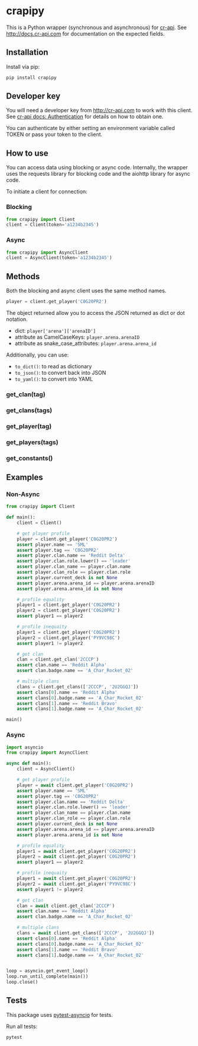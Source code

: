 # crapipy

This is a Python wrapper (synchronous and asynchronous) for [cr-api](http://github.com/cr-api/cr-api). See http://docs.cr-api.com for documentation on the expected fields.

## Installation

Install via pip:

```sh
pip install crapipy
```

## Developer key

You will need a developer key from http://cr-api.com to work with this client. See [cr-api docs: Authentication](http://docs.cr-api.com/#/authentication) for details on how to obtain one.

You can authenticate by either setting an environment variable called TOKEN or pass your token to the client.

## How to use

You can access data using blocking or async code. Internally, the wrapper uses the requests library for blocking code and the aiohttp library for async code.

To initiate a client for connection:

### Blocking

```python
from crapipy import Client
client = Client(token='a1234b2345')
```

### Async

```python
from crapipy import AsyncClient
client = AsyncClient(token='a1234b2345')
```

## Methods

Both the blocking and async client uses the same method names. 

```python
player = client.get_player('C0G20PR2')
```

The object returned allow you to access the JSON returned as dict or dot notation.

- dict: `player['arena']['arenaID']`
- attribute as CamelCaseKeys: `player.arena.arenaID`
- attribute as snake_case_attributes: `player.arena.arena_id`

Additionally, you can use:

- `to_dict()`: to read as dictionary
- `to_json()`: to convert back into JSON
- `to_yaml()`: to convert into YAML

### get_clan(tag)

### get_clans(tags)

### get_player(tag)

### get_players(tags)

### get_constants()


## Examples

### Non-Async

```python
from crapipy import Client

def main():
    client = Client()

    # get player profile
    player = client.get_player('C0G20PR2')
    assert player.name == 'SML'
    assert player.tag == 'C0G20PR2'
    assert player.clan.name == 'Reddit Delta'
    assert player.clan.role.lower() == 'leader'
    assert player.clan_name == player.clan.name
    assert player.clan_role == player.clan.role
    assert player.current_deck is not None
    assert player.arena.arena_id == player.arena.arenaID
    assert player.arena.arena_id is not None

    # profile equality
    player1 = client.get_player('C0G20PR2')
    player2 = client.get_player('C0G20PR2')
    assert player1 == player2

    # profile inequaity
    player1 = client.get_player('C0G20PR2')
    player2 = client.get_player('PY9VC98C')
    assert player1 != player2

    # get clan
    clan = client.get_clan('2CCCP')
    assert clan.name == 'Reddit Alpha'
    assert clan.badge.name == 'A_Char_Rocket_02'

    # multiple clans
    clans = client.get_clans(['2CCCP', '2U2GGQJ'])
    assert clans[0].name == 'Reddit Alpha'
    assert clans[0].badge.name == 'A_Char_Rocket_02'
    assert clans[1].name == 'Reddit Bravo'
    assert clans[1].badge.name == 'A_Char_Rocket_02'

main()
```

### Async

```python
import asyncio
from crapipy import AsyncClient

async def main():
    client = AsyncClient()

    # get player profile
    player = await client.get_player('C0G20PR2')
    assert player.name == 'SML'
    assert player.tag == 'C0G20PR2'
    assert player.clan.name == 'Reddit Delta'
    assert player.clan.role.lower() == 'leader'
    assert player.clan_name == player.clan.name
    assert player.clan_role == player.clan.role
    assert player.current_deck is not None
    assert player.arena.arena_id == player.arena.arenaID
    assert player.arena.arena_id is not None

    # profile equality
    player1 = await client.get_player('C0G20PR2')
    player2 = await client.get_player('C0G20PR2')
    assert player1 == player2

    # profile inequaity
    player1 = await client.get_player('C0G20PR2')
    player2 = await client.get_player('PY9VC98C')
    assert player1 != player2

    # get clan
    clan = await client.get_clan('2CCCP')
    assert clan.name == 'Reddit Alpha'
    assert clan.badge.name == 'A_Char_Rocket_02'

    # multiple clans
    clans = await client.get_clans(['2CCCP', '2U2GGQJ'])
    assert clans[0].name == 'Reddit Alpha'
    assert clans[0].badge.name == 'A_Char_Rocket_02'
    assert clans[1].name == 'Reddit Bravo'
    assert clans[1].badge.name == 'A_Char_Rocket_02'


loop = asyncio.get_event_loop()
loop.run_until_complete(main())
loop.close()

```


## Tests

This package uses [pytest-asyncio](https://github.com/pytest-dev/pytest-asyncio) for tests.

Run all tests:

```sh
pytest
```




